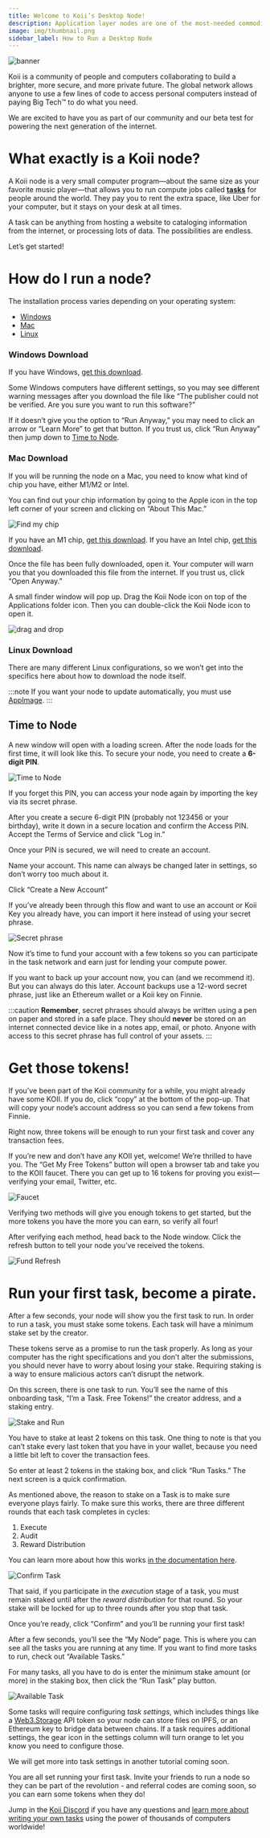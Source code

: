 ```yaml
---
title: Welcome to Koii’s Desktop Node!
description: Application layer nodes are one of the most-needed commodities in Web3.
image: img/thumbnail.png
sidebar_label: How to Run a Desktop Node
---
```


![banner](./img/Run%20a%20Task%20Node.svg)

Koii is a community of people and computers collaborating to build a brighter, more secure, and more private future. The global network allows anyone to use a few lines of code to access personal computers instead of paying Big Tech™ to do what you need.

We are excited to have you as part of our community and our beta test for powering the next generation of the internet.

# What exactly is a Koii node?

A Koii node is a very small computer program—about the same size as your favorite music player—that allows you to run compute jobs called **[tasks](/develop/koii-task-101/what-are-tasks)** for people around the world. They pay you to rent the extra space, like Uber for your computer, but it stays on your desk at all times.

A task can be anything from hosting a website to cataloging information from the internet, or processing lots of data. The possibilities are endless.

Let’s get started!

# How do I run a node?

The installation process varies depending on your operating system:

- [Windows](#windows-download)
- [Mac](#mac-download)
- [Linux](#linux-download)

### Windows Download

If you have Windows, [get this download](https://github.com/koii-network/desktop-node/releases/download/v0.2.2/koii-desktop-node-0.2.2-win.exe).

Some Windows computers have different settings, so you may see different warning messages after you download the file like “The publisher could not be verified. Are you sure you want to run this software?”

If it doesn’t give you the option to “Run Anyway,” you may need to click an arrow or “Learn More” to get that button. If you trust us, click “Run Anyway” then jump down to [Time to Node](#time-to-node).

### Mac Download

If you will be running the node on a Mac, you need to know what kind of chip you have, either M1/M2 or Intel.

You can find out your chip information by going to the Apple icon in the top left corner of your screen and clicking on “About This Mac.”

![Find my chip](./img/Find%20my%20chip.png)

If you have an M1 chip, [get this download](https://github.com/koii-network/desktop-node/releases/download/v0.2.2/koii-desktop-node-0.2.2-mac-arm64.dmg). If you have an Intel chip, [get this download](https://github.com/koii-network/desktop-node/releases/download/v0.2.2/koii-desktop-node-0.2.2-mac-x64.dmg).

Once the file has been fully downloaded, open it. Your computer will warn you that you downloaded this file from the internet. If you trust us, click “Open Anyway.”

A small finder window will pop up. Drag the Koii Node icon on top of the Applications folder icon. Then you can double-click the Koii Node icon to open it.

![drag and drop](./img/drag%20and%20drop.png)

### Linux Download

There are many different Linux configurations, so we won’t get into the specifics here about how to download the node itself.

:::note
If you want your node to update automatically, you must use [AppImage](https://github.com/koii-network/desktop-node/releases/download/v0.2.2/koii-desktop-node-0.2.2-linux-x86_64.AppImage).
:::

<h2 id='time-to-node' style={{fontSize: '32px'}}>Time to Node</h2>

A new window will open with a loading screen. After the node loads for the first time, it will look like this. To secure your node, you need to create a **6-digit PIN**.

![Time to Node](./img/1.%20welcome.png)

If you forget this PIN, you can access your node again by importing the key via its secret phrase.

After you create a secure 6-digit PIN (probably not 123456 or your birthday), write it down in a secure location and confirm the Access PIN. Accept the Terms of Service and click “Log in.”

Once your PIN is secured, we will need to create an account.

Name your account. This name can always be changed later in settings, so don’t worry too much about it.

Click “Create a New Account”

If you’ve already been through this flow and want to use an account or Koii Key you already have, you can import it here instead of using your secret phrase.

![Secret phrase](./img/2.%20Create%20New%20account.png)

Now it’s time to fund your account with a few tokens so you can participate in the task network and earn just for lending your compute power.

If you want to back up your account now, you can (and we recommend it). But you can always do this later. Account backups use a 12-word secret phrase, just like an Ethereum wallet or a Koii key on Finnie.

:::caution
**Remember**, secret phrases should always be written using a pen on paper and stored in a safe place. They should **never** be stored on an internet connected device like in a notes app, email, or photo. Anyone with access to this secret phrase has full control of your assets.
:::

# Get those tokens!

If you’ve been part of the Koii community for a while, you might already have some KOII. If you do, click “copy” at the bottom of the pop-up. That will copy your node’s account address so you can send a few tokens from Finnie.

Right now, three tokens will be enough to run your first task and cover any transaction fees.

If you’re new and don’t have any KOII yet, welcome! We’re thrilled to have you.
The “Get My Free Tokens” button will open a browser tab and take you to the KOII faucet. There you can get up to 16 tokens for proving you exist—verifying your email, Twitter, etc.

![Faucet](./img/faucet%201.png)

Verifying two methods will give you enough tokens to get started, but the more tokens you have the more you can earn, so verify all four!

After verifying each method, head back to the Node window. Click the refresh button to tell your node you’ve received the tokens.

![Fund Refresh](./img/3.%20Fund%20refresh.png)

# Run your first task, become a pirate.

After a few seconds, your node will show you the first task to run. In order to run a task, you must stake some tokens. Each task will have a minimum stake set by the creator.

These tokens serve as a promise to run the task properly. As long as your computer has the right specifications and you don’t alter the submissions, you should never have to worry about losing your stake. Requiring staking is a way to ensure malicious actors can’t disrupt the network.

On this screen, there is one task to run. You’ll see the name of this onboarding task, “I’m a Task. Free Tokens!” the creator address, and a staking entry.

![Stake and Run](./img/4.%20stake%20and%20run.png)

You have to stake at least 2 tokens on this task. One thing to note is that you can’t stake every last token that you have in your wallet, because you need a little bit left to cover the transaction fees.

So enter at least 2 tokens in the staking box, and click “Run Tasks.” The next screen is a quick confirmation.

As mentioned above, the reason to stake on a Task is to make sure everyone plays fairly. To make sure this works, there are three different rounds that each task completes in cycles:

1. Execute
2. Audit
3. Reward Distribution

You can learn more about how this works [in the documentation here](/develop/koii-task-101/what-are-tasks/gradual-consensus).

![Confirm Task](./img/5.%20confirm.png)

That said, if you participate in the _execution_ stage of a task, you must remain staked until after the _reward distribution_ for that round. So your stake will be locked for up to three rounds after you stop that task.

Once you’re ready, click “Confirm” and you’ll be running your first task!

After a few seconds, you’ll see the “My Node” page. This is where you can see all the tasks you are running at any time. If you want to find more tasks to run, check out “Available Tasks.”

For many tasks, all you have to do is enter the minimum stake amount (or more) in the staking box, then click the “Run Task” play button.

![Available Task](./img/Available%20Task.png)

Some tasks will require configuring _task settings_, which includes things like a [Web3.Storage](http://web3.storage) API token so your node can store files on IPFS, or an Ethereum key to bridge data between chains. If a task requires additional settings, the gear icon in the settings column will turn orange to let you know you need to configure those.

We will get more into task settings in another tutorial coming soon.

You are all set running your first task. Invite your friends to run a node so they can be part of the revolution - and referral codes are coming soon, so you can earn some tokens when they do!

Jump in the [Koii Discord](https://discord.gg/koii) if you have any questions and [learn more about writing your own tasks](https://docs.koii.network/develop/microservices-and-tasks/what-are-tasks/) using the power of thousands of computers worldwide!

